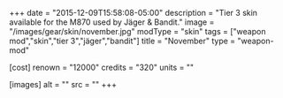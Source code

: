 +++
date = "2015-12-09T15:58:08-05:00"
description = "Tier 3 skin available for the M870 used by Jäger & Bandit."
image = "/images/gear/skin/november.jpg"
modType = "skin"
tags = ["weapon mod","skin","tier 3","jäger","bandit"]
title = "November"
type = "weapon-mod"

[cost]
  renown = "12000"
  credits = "320"
  units = ""

[images]
  alt = ""
  src = ""
+++
